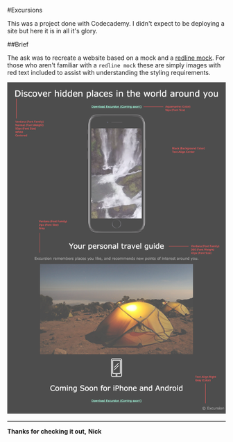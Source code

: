 #Excursions

This was a project done with Codecademy. I didn't expect to be deploying a site but here it is in all it's glory.

##Brief

The ask was to recreate a website based on a mock and a [redline mock](https://www.uxbeginner.com/glossary/redlining/). For those who aren't familiar with a `redline mock` these are simply images with red text included to assist with understanding the styling requirements.

![redline mock](./resources/images/excursion_redline.png)

---

**Thanks for checking it out,**
**Nick**